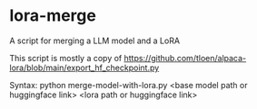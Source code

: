 # lora-merge
A script for merging a LLM model and a LoRA

This script is mostly a copy of https://github.com/tloen/alpaca-lora/blob/main/export_hf_checkpoint.py

Syntax: python merge-model-with-lora.py \<base model path or huggingface link\> \<lora path or huggingface link\>
